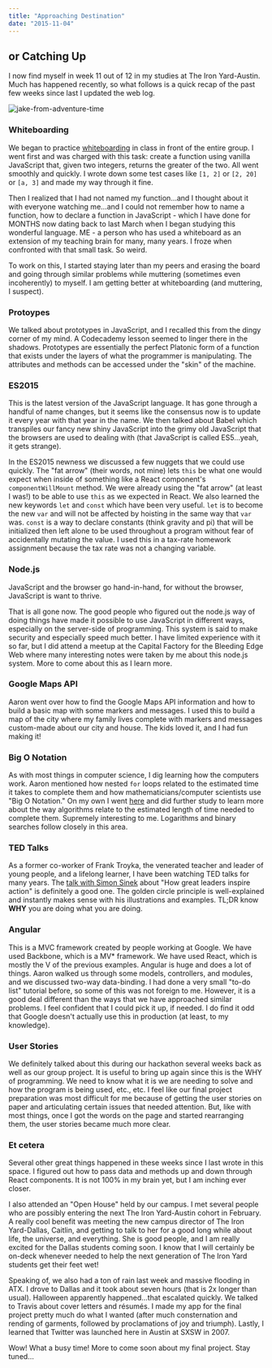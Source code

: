 ```yaml
---
title: "Approaching Destination"
date: "2015-11-04"
---
```


## or Catching Up

I now find myself in week 11 out of 12 in my studies at The Iron Yard-Austin. Much has happened recently, so what follows is a quick recap of the past few weeks since last I updated the web log.

![jake-from-adventure-time](http://res.cloudinary.com/drumsensei/image/upload/v1515821681/adventure-time-jake_dvlyaw.png)

### Whiteboarding

We began to practice [whiteboarding](http://www.coderust.com/blog/2014/04/10/effective-whiteboarding-during-programming-interviews/) in class in front of the entire group. I went first and was charged with this task: create a function using vanilla JavaScript that, given two integers, returns the greater of the two. All went smoothly and quickly. I wrote down some test cases like `[1, 2]` or `[2, 20]` or `[a, 3]` and made my way through it fine.

Then I realized that I had not named my function...and I thought about it with everyone watching me...and I could not remember how to name a function, how to declare a function in JavaScript - which I have done for MONTHS now dating back to last March when I began studying this wonderful language. ME - a person who has used a whiteboard as an extension of my teaching brain for many, many years. I froze when confronted with that small task. So weird.

To work on this, I started staying later than my peers and erasing the board and going through similar problems while muttering (sometimes even incoherently) to myself. I am getting better at whiteboarding (and muttering, I suspect).

### Protoypes

We talked about prototypes in JavaScript, and I recalled this from the dingy corner of my mind. A Codecademy lesson seemed to linger there in the shadows. Prototypes are essentially the perfect Platonic form of a function that exists under the layers of what the programmer is manipulating. The attributes and methods can be accessed under the "skin" of the machine.

### ES2015

This is the latest version of the JavaScript language. It has gone through a handful of name changes, but it seems like the consensus now is to update it every year with that year in the name. We then talked about Babel which transpiles our fancy new shiny JavaScript into the grimy old JavaScript that the browsers are used to dealing with (that JavaScript is called ES5...yeah, it gets strange).

In the ES2015 newness we discussed a few nuggets that we could use quickly. The "fat arrow" (their words, not mine) lets `this` be what one would expect when inside of something like a React component's `componentWillMount` method. We were already using the "fat arrow" (at least I was!) to be able to use `this` as we expected in React. We also learned the new keywords `let` and `const` which have been very useful. `let` is to become the new `var` and will not be affected by hoisting in the same way that `var` was. `const` is a way to declare constants (think gravity and pi) that will be initialized then left alone to be used throughout a program without fear of accidentally mutating the value. I used this in a tax-rate homework assignment because the tax rate was not a changing variable.

### Node.js

JavaScript and the browser go hand-in-hand, for without the browser, JavaScript is want to thrive.

That is all gone now. The good people who figured out the node.js way of doing things have made it possible to use JavaScript in different ways, especially on the server-side of programming. This system is said to make security and especially speed much better. I have limited experience with it so far, but I did attend a meetup at the Capital Factory for the Bleeding Edge Web where many interesting notes were taken by me about this node.js system. More to come about this as I learn more.

### Google Maps API

Aaron went over how to find the Google Maps API information and how to build a basic map with some markers and messages. I used this to build a map of the city where my family lives complete with markers and messages custom-made about our city and house. The kids loved it, and I had fun making it!

### Big O Notation

As with most things in computer science, I dig learning how the computers work. Aaron mentioned how nested `for` loops related to the estimated time it takes to complete them and how mathematicians/computer scientists use "Big O Notation." On my own I went [here](https://rob-bell.net/2009/06/a-beginners-guide-to-big-o-notation) and did further study to learn more about the way algorithms relate to the estimated length of time needed to complete them. Supremely interesting to me. Logarithms and binary searches follow closely in this area.

### TED Talks

As a former co-worker of Frank Troyka, the venerated teacher and leader of young people, and a lifelong learner, I have been watching TED talks for many years. The [talk with Simon Sinek](http://www.ted.com/talks/simon_sinek_how_great_leaders_inspire_action) about "How great leaders inspire action" is definitely a good one. The golden circle principle is well-explained and instantly makes sense with his illustrations and examples. TL;DR know **WHY** you are doing what you are doing.

### Angular

This is a MVC framework created by people working at Google. We have used Backbone, which is a MV\* framework. We have used React, which is mostly the V of the previous examples. Angular is huge and does a lot of things. Aaron walked us through some models, controllers, and modules, and we discussed two-way data-binding. I had done a very small "to-do list" tutorial before, so some of this was not foreign to me. However, it is a good deal different than the ways that we have approached similar problems. I feel confident that I could pick it up, if needed. I do find it odd that Google doesn't actually use this in production (at least, to my knowledge).

### User Stories

We definitely talked about this during our hackathon several weeks back as well as our group project. It is useful to bring up again since this is the WHY of programming. We need to know what it is we are needing to solve and how the program is being used, etc., etc. I feel like our final project preparation was most difficult for me because of getting the user stories on paper and articulating certain issues that needed attention. But, like with most things, once I got the words on the page and started rearranging them, the user stories became much more clear.

### Et cetera

Several other great things happened in these weeks since I last wrote in this space. I figured out how to pass data and methods up and down through React components. It is not 100% in my brain yet, but I am inching ever closer.

I also attended an "Open House" held by our campus. I met several people who are possibly entering the next The Iron Yard-Austin cohort in February. A really cool benefit was meeting the new campus director of The Iron Yard-Dallas, Caitlin, and getting to talk to her for a good long while about life, the universe, and everything. She is good people, and I am really excited for the Dallas students coming soon. I know that I will certainly be on-deck whenever needed to help the next generation of The Iron Yard students get their feet wet!

Speaking of, we also had a ton of rain last week and massive flooding in ATX. I drove to Dallas and it took about seven hours (that is 2x longer than usual). Halloween apparently happened...that escalated quickly. We talked to Travis about cover letters and résumés. I made my app for the final project pretty much do what I wanted (after much consternation and rending of garments, followed by proclamations of joy and triumph). Lastly, I learned that Twitter was launched here in Austin at SXSW in 2007.

Wow! What a busy time! More to come soon about my final project. Stay tuned...
